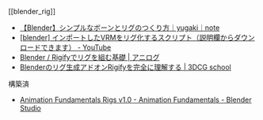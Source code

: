 [[blender_rig]]

- [【Blender】シンプルなボーンとリグのつくり方｜yugaki｜note](https://note.com/info_/n/nb0ee9f7d2d0a)
- [[blender] インポートしたVRMをリグ化するスクリプト（説明欄からダウンロードできます） - YouTube](https://www.youtube.com/watch?v=NPmhARRFYDk&ab_channel=%E3%81%8B%E3%82%93%E3%81%9F%E3%81%9F)
- [Blender / Rigifyでリグを組む基礎 | アニログ](https://3dcg.comaroku.com/blender-rigfy-setup/)
- [Blenderのリグ生成アドオンRigifyを完全に理解する | 3DCG school](https://3dcg-school.pro/blender-rigify-tutorial/)

構築済

- [Animation Fundamentals Rigs v1.0 - Animation Fundamentals - Blender Studio](https://studio.blender.org/training/animation-fundamentals/5d69ab4dea6789db11ee65d1/)
